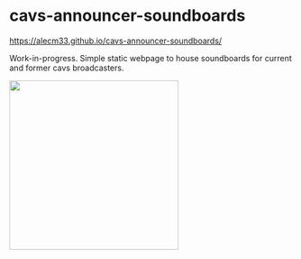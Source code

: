 # cavs-announcer-soundboards

https://alecm33.github.io/cavs-announcer-soundboards/

Work-in-progress. Simple static webpage to house soundboards for current and former cavs broadcasters.

<img src="https://i.gyazo.com/495f1e0164b5f99b5ef951ae151dddd8.gif" width="300"/>

